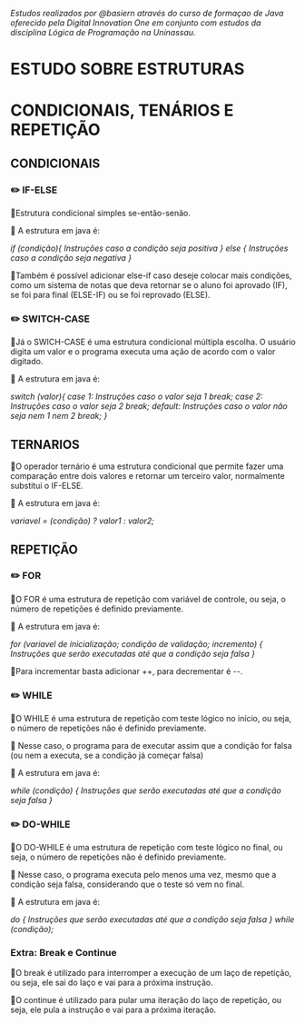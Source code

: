 _Estudos realizados por @basiern através do curso de formaçao de Java oferecido pela Digital Innovation One em conjunto com estudos da disciplina Lógica de Programação na Uninassau._

# ESTUDO SOBRE ESTRUTURAS
# CONDICIONAIS, TENÁRIOS E REPETIÇÃO

## CONDICIONAIS

### ✏️ IF-ELSE

🔸Estrutura condicional simples se-então-senão.

🔸 A estrutura em java é: 

_if (condição){_
    _Instruções caso a condição seja positiva_
_} else {_
    _Instruções caso a condição seja negativa_
_}_

🔸Também é possível adicionar else-if caso deseje colocar mais condições, como um sistema de notas que deva retornar se o aluno foi aprovado (IF), se foi para final (ELSE-IF) ou se foi reprovado (ELSE).

### ✏️ SWITCH-CASE

🔸Já o SWICH-CASE é uma estrutura condicional múltipla escolha. O usuário digita um valor e o programa executa uma ação de acordo com o valor digitado.

🔸 A estrutura em java é:

_switch (valor){_
    _case 1:_
        _Instruções caso o valor seja 1_
        _break;_
    _case 2:_
        _Instruções caso o valor seja 2_
        _break;_
    _default:_
        _Instruções caso o valor não seja nem 1 nem 2_
        _break;_
_}_

## TERNARIOS

🔸O operador ternário é uma estrutura condicional que permite fazer uma comparação entre dois valores e retornar um terceiro valor, normalmente substitui o IF-ELSE.

🔸 A estrutura em java é:

_variavel = (condição) ? valor1 : valor2;_

## REPETIÇÃO

### ✏️ FOR

🔸O FOR é uma estrutura de repetição com variável de controle, ou seja, o número de repetições é definido previamente.

🔸 A estrutura em java é:

_for (variavel de inicialização; condição de validação; incremento) {_
    _Instruções que serão executadas até que a condição seja falsa_
    _}_

🔸Para incrementar basta adicionar ++, para decrementar é --.

### ✏️ WHILE

🔸O WHILE é uma estrutura de repetição com teste lógico no início, ou seja, o número de repetições não é definido previamente.

🔸 Nesse caso, o programa para de executar assim que a condição for falsa (ou nem a executa, se a condição já começar falsa)

🔸 A estrutura em java é:

_while (condição) {_
    _Instruções que serão executadas até que a condição seja falsa_
    _}_

### ✏️ DO-WHILE

🔸O DO-WHILE é uma estrutura de repetição com teste lógico no final, ou seja, o número de repetições não é definido previamente.

🔸 Nesse caso, o programa executa pelo menos uma vez, mesmo que a condição seja falsa, considerando que o teste só vem no final.

🔸 A estrutura em java é:

_do {_
    _Instruções que serão executadas até que a condição seja falsa_
    _} while (condição);_
    
### Extra: Break e Continue

🔸O break é utilizado para interromper a execução de um laço de repetição, ou seja, ele sai do laço e vai para a próxima instrução.

🔸O continue é utilizado para pular uma iteração do laço de repetição, ou seja, ele pula a instrução e vai para a próxima iteração.
